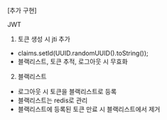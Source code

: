[추가 구현]

JWT
1. 토큰 생성 시 jti 추가
- claims.setId(UUID.randomUUID().toString());
- 블랙리스트, 토큰 추적, 로그아웃 시 무효화

2. 블랙리스트
- 로그아웃 시 토큰을 블랙리스트로 등록
- 블랙리스트는 redis로 관리
- 블랙리스트에 등록된 토큰 만료 시 블랙리스트에서 제거
